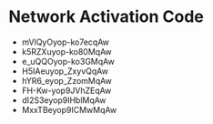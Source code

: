 # Network Activation Code
* mVlQyOyop-ko7ecqAw
* k5RZXuyop-ko80MqAw
* e_uQQOyop-ko3GMqAw
* H5IAeuyop_ZxyvQqAw
* hYR6_eyop_ZzomMqAw
* FH-Kw-yop9JVhZEqAw
* dI2S3eyop9IHblMqAw
* MxxTBeyop9ICMwMqAw